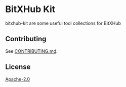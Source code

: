 # BitXHub Kit

bitxhub-kit are some useful tool collections for BitXHub

## Contributing

See [CONTRIBUTING.md](https://github.com/meshplus/bitxhub-kit/blob/master/CONTRIBUTING.md).

## License

[Apache-2.0](https://github.com/meshplus/bitxhub-kit/blob/master/LICENSE)